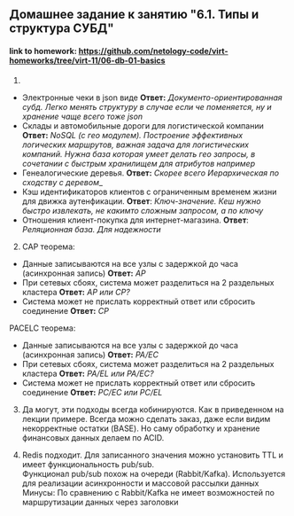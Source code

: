 ## Домашнее задание к занятию "6.1. Типы и структура СУБД"
#### link to homework: https://github.com/netology-code/virt-homeworks/tree/virt-11/06-db-01-basics

1. 
* Электронные чеки в json виде  __Ответ:__ _Документо-ориентированная субд. Легко менять структуру в случае если че поменяется, ну и хранение чаще всего тоже json_
* Склады и автомобильные дороги для логистической компании __Ответ:__ _NoSQL (с гео модулем). Построение эффективных логических маршрутов, важная задача для логистических компаний. Нужна база которая умеет делать гео запросы, в сочетании с быстрым хранилищем для атрибутов например_  
* Генеалогические деревья. __Ответ:__ _Скорее всего Иерархическая по сходству с деревом__    
* Кэш идентификаторов клиентов с ограниченным временем жизни для движка аутенфикации. __Ответ__: _Ключ-значение. Кеш нужно быстро извлекать, не какимто сложным запросом, а по ключу_
* Отношения клиент-покупка для интернет-магазина. __Ответ__: _Реляционная база. Для надежности_

2. CAP теорема:
* Данные записываются на все узлы с задержкой до часа (асинхронная запись) __Ответ:__ _AP_
* При сетевых сбоях, система может разделиться на 2 раздельных кластера __Ответ:__ _AP или CP?_
* Система может не прислать корректный ответ или сбросить соединение __Ответ:__ _CP_

PACELC теорема:
* Данные записываются на все узлы с задержкой до часа (асинхронная запись) __Ответ:__ _PA/EC_
* При сетевых сбоях, система может разделиться на 2 раздельных кластера __Ответ:__ _PA/EL или PA/EC?_
* Система может не прислать корректный ответ или сбросить соединение __Ответ:__ _PC/EC или PC/EL_

3. Да могут, эти подходы всегда кобинируются. 
Как в приведенном на лекции примере. Всегда можно сделать заказ, даже если видим некорректные остатки (BASE). Но саму обработку и хранение финансовых данных делаем по ACID.

4. Redis подходит. Для записанного значения можно установить TTL и  имеет функциональность pub/sub.   
 Функционал pub/sub похож на очереди (Rabbit/Kafka). Используется для реализации асинхронности и массовой рассылки данных
Минусы: По сравнению с Rabbit/Kafka не имеет возможностей по маршрутизации данных через заголовки

